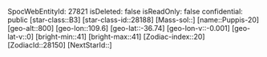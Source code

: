 ﻿---
location: [-36.74,109.6,800]
type: Station
tags:
- astro/Star

---
SpocWebEntityId: 27821
isDeleted: false
isReadOnly: false
confidential: public
[star-class::B3]
[star-class-id::28188]
[Mass-sol::]
[name::Puppis-20]
[geo-alt::800]
[geo-lon::109.6]
[geo-lat::-36.74]
[geo-lon-v::-0.001]
[geo-lat-v::0]
[bright-min::41]
[bright-max::41]
[Zodiac-index::20]
[ZodiacId::28150]
[NextStarId::]

